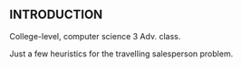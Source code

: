 INTRODUCTION
------------

College-level, computer science 3 Adv. class.

Just a few heuristics for the travelling salesperson problem.